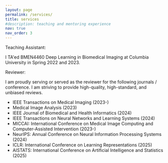 ```yaml
---
layout: page
permalink: /services/
title: services
#description: teaching and mentoring experience
nav: true
nav_order: 3
---
```


Teaching Assistant: 

I TA'ed BMEN4460 Deep Learning in Biomedical Imaging at Columbia University in Spring 2022 and 2023.

Reviewer:

I am proudly serving or served as the reviewer for the following journals / conference. I am striving to provide high-quality, high-standard, and unbiased reviews.

* IEEE Transactions on Medical Imaging (2023-)
* Medical Image Analysis (2023)
* IEEE Journal of Biomedical and Health Informatics (2024)
* IEEE Transactions on Neural Networks and Learning Systems (2024)
* MICCAI: International Conference on Medical Image Computing and Computer-Assisted Intervention (2023-)
* NeurIPS: Annual Conference on Neural Information Processing Systems (2024)
* ICLR: International Conference on Learning Representations (2025)
* AISTATS: International Conference on Artificial Intelligence and Statistics (2025)
